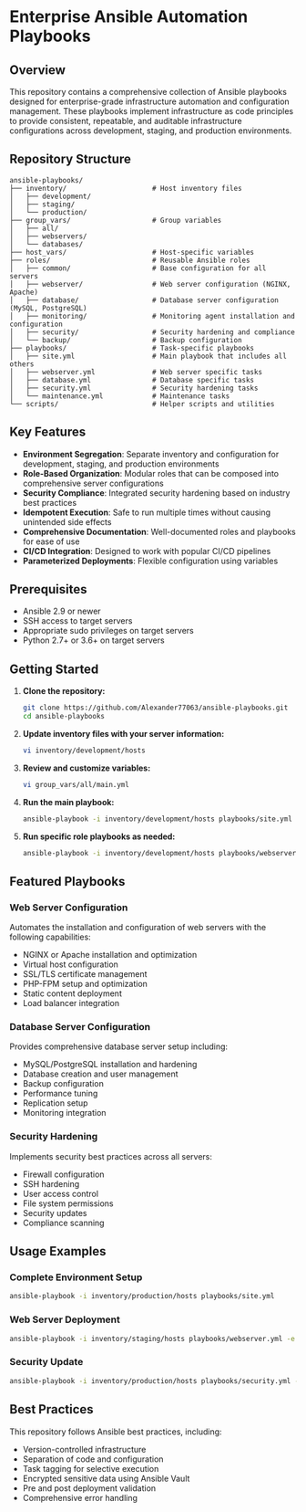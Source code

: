 # Enterprise Ansible Automation Playbooks

## Overview

This repository contains a comprehensive collection of Ansible playbooks designed for enterprise-grade infrastructure automation and configuration management. These playbooks implement infrastructure as code principles to provide consistent, repeatable, and auditable infrastructure configurations across development, staging, and production environments.

## Repository Structure

```
ansible-playbooks/
├── inventory/                     # Host inventory files
│   ├── development/
│   ├── staging/
│   └── production/
├── group_vars/                    # Group variables
│   ├── all/
│   ├── webservers/
│   └── databases/
├── host_vars/                     # Host-specific variables
├── roles/                         # Reusable Ansible roles
│   ├── common/                    # Base configuration for all servers
│   ├── webserver/                 # Web server configuration (NGINX, Apache)
│   ├── database/                  # Database server configuration (MySQL, PostgreSQL)
│   ├── monitoring/                # Monitoring agent installation and configuration
│   ├── security/                  # Security hardening and compliance
│   └── backup/                    # Backup configuration
├── playbooks/                     # Task-specific playbooks
│   ├── site.yml                   # Main playbook that includes all others
│   ├── webserver.yml              # Web server specific tasks
│   ├── database.yml               # Database specific tasks
│   ├── security.yml               # Security hardening tasks
│   └── maintenance.yml            # Maintenance tasks
└── scripts/                       # Helper scripts and utilities
```

## Key Features

- **Environment Segregation**: Separate inventory and configuration for development, staging, and production environments
- **Role-Based Organization**: Modular roles that can be composed into comprehensive server configurations
- **Security Compliance**: Integrated security hardening based on industry best practices
- **Idempotent Execution**: Safe to run multiple times without causing unintended side effects
- **Comprehensive Documentation**: Well-documented roles and playbooks for ease of use
- **CI/CD Integration**: Designed to work with popular CI/CD pipelines
- **Parameterized Deployments**: Flexible configuration using variables

## Prerequisites

- Ansible 2.9 or newer
- SSH access to target servers
- Appropriate sudo privileges on target servers
- Python 2.7+ or 3.6+ on target servers

## Getting Started

1. **Clone the repository:**
   ```bash
   git clone https://github.com/Alexander77063/ansible-playbooks.git
   cd ansible-playbooks
   ```

2. **Update inventory files with your server information:**
   ```bash
   vi inventory/development/hosts
   ```

3. **Review and customize variables:**
   ```bash
   vi group_vars/all/main.yml
   ```

4. **Run the main playbook:**
   ```bash
   ansible-playbook -i inventory/development/hosts playbooks/site.yml
   ```

5. **Run specific role playbooks as needed:**
   ```bash
   ansible-playbook -i inventory/development/hosts playbooks/webserver.yml
   ```

## Featured Playbooks

### Web Server Configuration

Automates the installation and configuration of web servers with the following capabilities:

- NGINX or Apache installation and optimization
- Virtual host configuration
- SSL/TLS certificate management
- PHP-FPM setup and optimization
- Static content deployment
- Load balancer integration

### Database Server Configuration

Provides comprehensive database server setup including:

- MySQL/PostgreSQL installation and hardening
- Database creation and user management
- Backup configuration
- Performance tuning
- Replication setup
- Monitoring integration

### Security Hardening

Implements security best practices across all servers:

- Firewall configuration
- SSH hardening
- User access control
- File system permissions
- Security updates
- Compliance scanning

## Usage Examples

### Complete Environment Setup

```bash
ansible-playbook -i inventory/production/hosts playbooks/site.yml
```

### Web Server Deployment

```bash
ansible-playbook -i inventory/staging/hosts playbooks/webserver.yml -e "app_version=1.2.3"
```

### Security Update

```bash
ansible-playbook -i inventory/production/hosts playbooks/security.yml --tags "updates"
```

## Best Practices

This repository follows Ansible best practices, including:

- Version-controlled infrastructure
- Separation of code and configuration
- Task tagging for selective execution
- Encrypted sensitive data using Ansible Vault
- Pre and post deployment validation
- Comprehensive error handling
